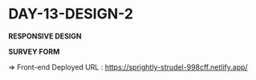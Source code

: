 # DAY-13-DESIGN-2

****RESPONSIVE DESIGN****

******SURVEY FORM******

=> Front-end Deployed URL : https://sprightly-strudel-998cff.netlify.app/
